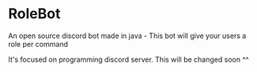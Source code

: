 # RoleBot
An open source discord bot made in java - This bot will give your users a role per command

It's focused on programming discord server.
This will be changed soon ^^
